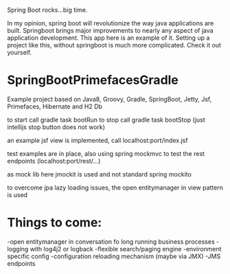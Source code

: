 Spring Boot rocks...big time.

In my opinion, spring boot will revolutionize the way java applications are built.
Springboot brings major improvements to nearly any aspect of java application development.
This app here is an example of it.
Setting up a project like this, without springboot is much more complicated.
Check it out yourself.

SpringBootPrimefacesGradle
==========================

Example project based on Java8, Groovy, Gradle, SpringBoot, Jetty, Jsf, Primefaces, Hibernate and H2 Db

to start call gradle task bootRun
to stop call gradle task bootStop (just intellijs stop button does not work)

an example jsf view is implemented, call localhost:port/index.jsf


test examples are in place, also using spring mockmvc to test the rest endpoints (localhost:port/rest/...)

as mock lib here jmockit is used and not standard spring mockito

to overcome jpa lazy loading issues, the open entitymanager in view pattern is used



Things to come:
===============

-open entitymanager in conversation fo long running business processes
-logging with log4j2 or logback
-flexible search/paging engine
-environment specific config
-configuration reloading mechanism (maybe via JMX)
-JMS endpoints

